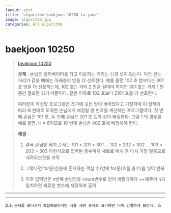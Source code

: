 ```yaml
---  
layout: post  
title: "algorithm baekjoon 10250 in java"  
image: algorithm.jpg  
categories: All algorithm  
---  
```


# baekjoon 10250  

> [beakjoon 10250](https://www.acmicpc.net/problem/10250)  
>   
> **문제** : 손님은 엘리베이터를 타고 이동하는 거리는 신경 쓰지 않는다. 다만 걷는 거리가 같을 때에는 아래층의 방을 더 선호한다. 예를 들면 102 호 방보다는 301 호 방을 더 선호하는데, 102 호는 거리 2 만큼 걸어야 하지만 301 호는 거리 1 만큼만 걸으면 되기 때문이다. 같은 이유로 102 호보다 2101 호를 더 선호한다.  
>
>여러분이 작성할 프로그램은 초기에 모든 방이 비어있다고 가정하에 이 정책에 따라 N 번째로 도착한 손님에게 배정될 방 번호를 계산하는 프로그램이다. 첫 번째 손님은 101 호, 두 번째 손님은 201 호 등과 같이 배정한다. 그림 1 의 경우를 예로 들면, H = 6이므로 10 번째 손님은 402 호에 배정해야 한다.  

> **해결** :  
> 1. 결국 손님방 배치 순서는 101 > 201 > 301 ... 102 > 202 > 302 ... 103 > 203 > 303 이런식으로 입력된 층수까지 세로로 배치 후 다시 가장 밑층으로 내려오는것을 파악   
> 
> 2. 그렇다면 for문(한층에 존재하는 객실 수)안에 for문(호텔 층수)을 넣어 반복  
> 
> 3. 이후 입력받은 n번째 손님방을 count변수로 방이 바뀔때마다 ++해주어 n과 일치하면 새로운 변수에 저장하여 출력  

---  

<script src="https://gist.github.com/nnlog/30a77b5de9be18df0cd4dd893952b4a3.js"></script>  

---   

p.s. `문제를 보다시피 복잡해보이지만 식을 세워 숫자로 표기하면 더욱 간결하게 보인다. 👍`